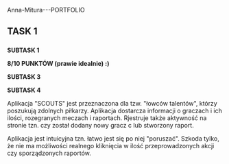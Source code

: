Anna-Mitura---PORTFOLIO
<h2> TASK 1  
  <h3></h3>
  
**SUBTASK 1** 

__8/10 PUNKTÓW  (prawie idealnie) :)__

**SUBTASK 3**




**SUBTASK 4**

Aplikacja "SCOUTS" jest przeznaczona dla tzw. "łowców talentów", którzy poszukują zdolnych piłkarzy. Aplikacja dostarcza informacji o graczach i ich ilości, rozegranych meczach i raportach. Rjestruje także aktywność na stronie tzn. czy został dodany nowy gracz c
lub stworzony raport.

Aplikacja jest intuicyjna tzn. łatwo jest się po niej "poruszać". Szkoda tylko, że nie ma możliwości realnego kliknięcia w ilość przeprowadzonych akcji czy sporządzonych raportów.
